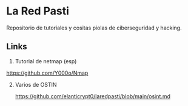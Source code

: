 # La Red Pasti

Repositorio de tutoriales y cositas piolas de ciberseguridad y hacking.

## Links

1. Tutorial de netmap (esp)

https://github.com/Y000o/Nmap

2. Varios de OSTIN

    https://github.com/elanticrypt0/laredpasti/blob/main/osint.md







